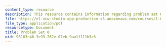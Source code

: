 ```yaml
---
content_type: resource
description: This resource contains information regarding problem set 0.
file: https://ol-ocw-studio-app-production.s3.amazonaws.com/courses/1-00-introduction-to-computers-and-engineering-problem-solving-spring-2012/96183c403c93262e07eb9aa1f111b3c6_MIT1_00S12_PS_0.pdf
file_type: application/pdf
resourcetype: Document
title: Problem Set 0
uid: 96183c40-3c93-262e-07eb-9aa1f111b3c6
---
```

